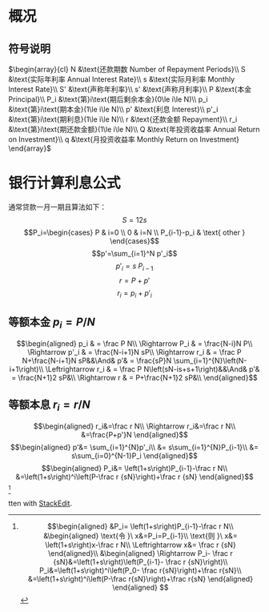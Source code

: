 # 概况
## 符号说明
$\begin{array}{cl}
N		&\text{还款期数 Number of Repayment Periods}\\
S		&\text{实际年利率 Annual Interest Rate}\\
s		&\text{实际月利率 Monthly Interest Rate}\\
S'		&\text{声称年利率}\\
s'		&\text{声称月利率}\\
P		&\text{本金 Principal}\\
P_i	&\text{第}i\text{期后剩余本金}(0\le i\le N)\\
p_i	&\text{第}i\text{期本金}(1\le i\le N)\\
p'		&\text{利息 Interest}\\
p'_i	&\text{第}i\text{期利息}(1\le i\le N)\\
r		&\text{还款金额 Repayment}\\
r_i	&\text{第}i\text{期还款金额}(1\le i\le N)\\
Q		&\text{年投资收益率 Annual Return on Investment}\\
q		&\text{月投资收益率 Monthly Return on Investment}
\end{array}$

# 银行计算利息公式

通常贷款一月一期且算法如下：
$$S=12s$$
$$P_i=\begin{cases}
P & i=0 \\
0 & i=N \\
P_{i-1}-p_i & \text{ other }
\end{cases}$$
$$p'=\sum_{i=1}^N p'_i$$
$$p'_i=s\ P_{i-1}$$
$$r=P+p'$$
$$r_i=p_i+p'_i$$

## 等额本金 $p_i=P/N$

$$\begin{aligned}
p_i  & = \frac P N\\
\Rightarrow  P_i & = \frac{N-i}N P\\
\Rightarrow p'_i & = \frac{N-i+1}N sP\\
\Rightarrow r_i & = \frac P N+\frac{N-i+1}N sP&&\And&
p'& = \frac{sP}N \sum_{i=1}^{N}\left(N-i+1\right)\\
\Leftrightarrow  r_i & = \frac P N\left(sN-is+s+1\right)&&\And&
p'& = \frac{N+1}2 sP&\\
\Rightarrow r & = P+\frac{N+1}2 sP&\\
\end{aligned}$$

## 等额本息 $r_i=r/N$

$$\begin{aligned}
r_i&=\frac r N\\
\Rightarrow  r_i&=\frac r N\\
&=\frac{P+p'}N
\end{aligned}$$
$$\begin{aligned}
p'&= \sum_{i=1}^{N}p'_i\\
&= s\sum_{i=1}^{N}P_{i-1}\\
&= s\sum_{i=0}^{N-1}P_i
\end{aligned}$$
$$\begin{aligned}
P_i&= \left(1+s\right)P_{i-1}-\frac r N\\
&=\left(1+s\right)^i\left(P-\frac r {sN}\right)+\frac r {sN}
\end{aligned}$$[^不动点]
[^不动点]:$$\begin{aligned}
&P_i= \left(1+s\right)P_{i-1}-\frac r N\\
&\begin{aligned}
\text{令 }\ x&=P_i=P_{i-1}\\
\text{则 }\ x&= \left(1+s\right)x-\frac r N\\
\Leftrightarrow x&= \frac r {sN}
\end{aligned}\\
&\begin{aligned}
\Rightarrow P_i- \frac r {sN}&=\left(1+s\right)\left(P_{i-1}- \frac r {sN}\right)\\
P_i&=\left(1+s\right)^i\left(P_0- \frac r{sN}\right)+\frac r{sN}\\
&=\left(1+s\right)^i\left(P-\frac r{sN}\right)+\frac r{sN}
\end{aligned}
\end{aligned}
$$

tten with [StackEdit](https://stackedit.io/).
